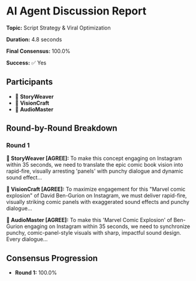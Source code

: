 # AI Agent Discussion Report

**Topic:** Script Strategy & Viral Optimization

**Duration:** 4.8 seconds

**Final Consensus:** 100.0%

**Success:** ✅ Yes

## Participants

- 📝 **StoryWeaver**
- 🎨 **VisionCraft**
- 🎵 **AudioMaster**

## Round-by-Round Breakdown

### Round 1

**📝 StoryWeaver [AGREE]:** To make this concept engaging on Instagram within 35 seconds, we need to translate the epic comic book vision into rapid-fire, visually arresting 'panels' with punchy dialogue and dynamic sound effect...

**🎨 VisionCraft [AGREE]:** To maximize engagement for this "Marvel comic explosion" of David Ben-Gurion on Instagram, we must deliver rapid-fire, visually striking comic panels with exaggerated sound effects and punchy dialogue...

**🎵 AudioMaster [AGREE]:** To make this 'Marvel Comic Explosion' of Ben-Gurion engaging on Instagram within 35 seconds, we need to synchronize punchy, comic-panel-style visuals with sharp, impactful sound design. Every dialogue...

## Consensus Progression

- **Round 1:** 100.0%
